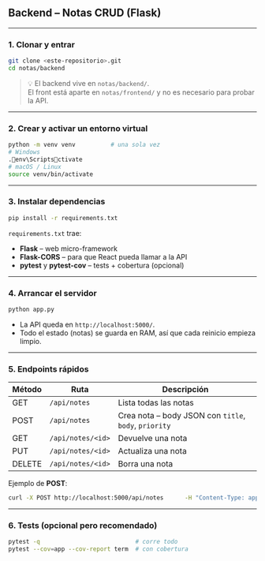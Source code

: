 ## Backend – Notas CRUD (Flask)
---

### 1. Clonar y entrar

```bash
git clone <este-repositorio>.git
cd notas/backend
```

> 💡 El backend vive en `notas/backend/`.  
> El front está aparte en `notas/frontend/` y no es necesario para probar la API.

---

### 2. Crear y activar un entorno virtual

```bash
python -m venv venv          # una sola vez
# Windows
.env\Scriptsctivate
# macOS / Linux
source venv/bin/activate
```

---

### 3. Instalar dependencias

```bash
pip install -r requirements.txt
```

`requirements.txt` trae:

* **Flask** – web micro-framework  
* **Flask-CORS** – para que React pueda llamar a la API  
* **pytest** y **pytest-cov** – tests + cobertura (opcional)

---

### 4. Arrancar el servidor

```bash
python app.py
```

* La API queda en `http://localhost:5000/`.
* Todo el estado (notas) se guarda en RAM, así que cada reinicio empieza limpio.

---

### 5. Endpoints rápidos

| Método | Ruta                    | Descripción                                           |
|--------|-------------------------|-------------------------------------------------------|
| GET    | `/api/notes`           | Lista todas las notas                                 |
| POST   | `/api/notes`           | Crea nota – body JSON con `title`, `body`, `priority` |
| GET    | `/api/notes/<id>`      | Devuelve una nota                                     |
| PUT    | `/api/notes/<id>`      | Actualiza una nota                                    |
| DELETE | `/api/notes/<id>`      | Borra una nota                                        |

Ejemplo de **POST**:

```bash
curl -X POST http://localhost:5000/api/notes      -H "Content-Type: application/json"      -d '{"title":"Comprar café", "body":"250 g arábica","priority":"high"}'
```

---

### 6. Tests (opcional pero recomendado)

```bash
pytest -q                           # corre todo
pytest --cov=app --cov-report term  # con cobertura
```
